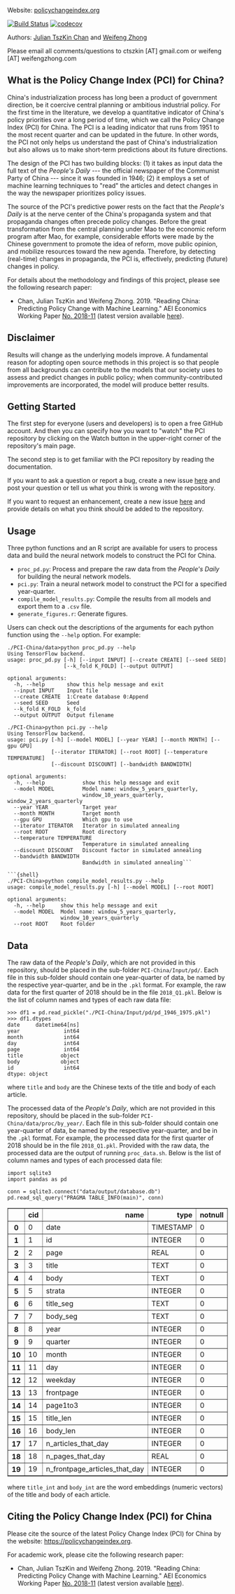 Website: [policychangeindex.org](https://policychangeindex.org)

[![Build Status](https://travis-ci.com/PSLmodels/PCI-China.svg?branch=master)](https://travis-ci.com/PSLmodels/PCI-China) [![codecov](https://codecov.io/gh/PSLmodels/PCI/branch/master/graph/badge.svg)](https://codecov.io/gh/PSLmodels/PCI-China)

Authors: [Julian TszKin Chan](https://sites.google.com/site/ctszkin/) and [Weifeng Zhong](https://www.weifengzhong.com)

Please email all comments/questions to ctszkin [AT] gmail.com or weifeng [AT] weifengzhong.com

What is the Policy Change Index (PCI) for China?
-----------------------------------------------
China's industrialization process has long been a product of government direction, be it coercive central planning or ambitious industrial policy. For the first time in the literature, we develop a quantitative indicator of China's policy priorities over a long period of time, which we call the Policy Change Index (PCI) for China. The PCI is a leading indicator that runs from 1951 to the most recent quarter and can be updated in the future. In other words, the PCI not only helps us understand the past of China's industrialization but also allows us to make short-term predictions about its future directions.

The design of the PCI has two building blocks: (1) it takes as input data the full text of the *People's Daily* --- the official newspaper of the Communist Party of China --- since it was founded in 1946; (2) it employs a set of machine learning techniques to "read" the articles and detect changes in the way the newspaper prioritizes policy issues.

The source of the PCI's predictive power rests on the fact that the *People's Daily* is at the nerve center of the China's propaganda system and that propaganda changes often precede policy changes. Before the great transformation from the central planning under Mao to the economic reform program after Mao, for example, considerable efforts were made by the Chinese government to promote the idea of reform, move public opinion, and mobilize resources toward the new agenda. Therefore, by detecting (real-time) changes in propaganda, the PCI is, effectively, predicting (future) changes in policy.

For details about the methodology and findings of this project, please see the following research paper:

- Chan, Julian TszKin and Weifeng Zhong. 2019. "Reading China: Predicting Policy Change with Machine Learning." AEI Economics Working Paper [No. 2018-11](http://www.aei.org/wp-content/uploads/2018/10/Reading-China-AEI-WP.pdf) (latest version available [here](https://policychangeindex.org/Reading_China.pdf)).


Disclaimer
----------
Results will change as the underlying models improve. A fundamental reason for adopting open source methods in this project is so that people from all backgrounds can contribute to the models that our society uses to assess and predict changes in public policy; when community-contributed improvements are incorporated, the model will produce better results.


Getting Started
---------------
The first step for everyone (users and developers) is to open a free GitHub account. And then you can specify how you want to "watch" the PCI repository by clicking on the Watch button in the upper-right corner of the repository's main page.

The second step is to get familiar with the PCI repository by reading the documentation.

If you want to ask a question or report a bug, create a new issue [here](https://github.com/PSLmodels/PCI/issues) and post your question or tell us what you think is wrong with the repository.

If you want to request an enhancement, create a new issue [here](https://github.com/PSLmodels/PCI/issues) and provide details on what you think should be added to the repository.


Usage
---------------
Three python functions and an R script are available for users to process data and build the neural network models to construct the PCI for China.

- `proc_pd.py`:              Process and prepare the raw data from the *People's Daily* for building the neural network models.
- `pci.py`:                    Train a neural network model to construct the PCI for a specified year-quarter.
- `compile_model_results.py`:  Compile the results from all models and export them to a `.csv` file.
- `generate_figures.r`:        Generate figures.

Users can check out the descriptions of the arguments for each python function using the `--help` option. For example:

```{shell}
./PCI-China/data>python proc_pd.py --help
Using TensorFlow backend.
usage: proc_pd.py [-h] [--input INPUT] [--create CREATE] [--seed SEED]
                  [--k_fold K_FOLD] [--output OUTPUT]

optional arguments:
  -h, --help       show this help message and exit
  --input INPUT    Input file
  --create CREATE  1:Create database 0:Append
  --seed SEED      Seed
  --k_fold K_FOLD  k_fold
  --output OUTPUT  Output filename
```

```{shell}
./PCI-China>python pci.py --help
Using TensorFlow backend.
usage: pci.py [-h] [--model MODEL] [--year YEAR] [--month MONTH] [--gpu GPU]
              [--iterator ITERATOR] [--root ROOT] [--temperature TEMPERATURE]
              [--discount DISCOUNT] [--bandwidth BANDWIDTH]

optional arguments:
  -h, --help            show this help message and exit
  --model MODEL         Model name: window_5_years_quarterly,
                        window_10_years_quarterly, window_2_years_quarterly
  --year YEAR           Target year
  --month MONTH         Target month
  --gpu GPU             Which gpu to use
  --iterator ITERATOR   Iterator in simulated annealing
  --root ROOT           Root directory
  --temperature TEMPERATURE
                        Temperature in simulated annealing
  --discount DISCOUNT   Discount factor in simulated annealing
  --bandwidth BANDWIDTH
                        Bandwidth in simulated annealing```

```{shell}
./PCI-China>python compile_model_results.py --help
usage: compile_model_results.py [-h] [--model MODEL] [--root ROOT]

optional arguments:
  -h, --help     show this help message and exit
  --model MODEL  Model name: window_5_years_quarterly,
                 window_10_years_quarterly
  --root ROOT    Root folder
```

Data
----
The raw data of the *People's Daily*, which are not provided in this repository, should be placed in the sub-folder `PCI-China/Input/pd/`. Each file in this sub-folder should contain one year-quarter of data, be named by the respective year-quarter, and be in the `.pkl` format. For example, the raw data for the first quarter of 2018 should be in the file `2018_Q1.pkl`. Below is the list of column names and types of each raw data file:

```{python}
>>> df1 = pd.read_pickle("./PCI-China/Input/pd/pd_1946_1975.pkl")
>>> df1.dtypes
date     datetime64[ns]
year              int64
month             int64
day               int64
page              int64
title            object
body             object
id                int64
dtype: object
```

where `title` and `body` are the Chinese texts of the title and body of each article.

The processed data of the *People's Daily*, which are not provided in this repository, should be placed in the sub-folder `PCI-China/data/proc/by_year/`. Each file in this sub-folder should contain one year-quarter of data, be named by the respective year-quarter, and be in the `.pkl` format. For example, the processed data for the first quarter of 2018 should be in the file `2018_Q1.pkl`. Provided with the raw data, the processed data are the output of running `proc_data.sh`. Below is the list of column names and types of each processed data file:

```{python}
import sqlite3
import pandas as pd 

conn = sqlite3.connect("data/output/database.db")
pd.read_sql_query("PRAGMA TABLE_INFO(main)", conn)
```

<div>
<style scoped>
    .dataframe tbody tr th:only-of-type {
        vertical-align: middle;
    }

    .dataframe tbody tr th {
        vertical-align: top;
    }

    .dataframe thead th {
        text-align: right;
    }
</style>
<table border="1" class="dataframe">
  <thead>
    <tr style="text-align: right;">
      <th></th>
      <th>cid</th>
      <th>name</th>
      <th>type</th>
      <th>notnull</th>
      <th>dflt_value</th>
      <th>pk</th>
    </tr>
  </thead>
  <tbody>
    <tr>
      <th>0</th>
      <td>0</td>
      <td>date</td>
      <td>TIMESTAMP</td>
      <td>0</td>
      <td>None</td>
      <td>0</td>
    </tr>
    <tr>
      <th>1</th>
      <td>1</td>
      <td>id</td>
      <td>INTEGER</td>
      <td>0</td>
      <td>None</td>
      <td>0</td>
    </tr>
    <tr>
      <th>2</th>
      <td>2</td>
      <td>page</td>
      <td>REAL</td>
      <td>0</td>
      <td>None</td>
      <td>0</td>
    </tr>
    <tr>
      <th>3</th>
      <td>3</td>
      <td>title</td>
      <td>TEXT</td>
      <td>0</td>
      <td>None</td>
      <td>0</td>
    </tr>
    <tr>
      <th>4</th>
      <td>4</td>
      <td>body</td>
      <td>TEXT</td>
      <td>0</td>
      <td>None</td>
      <td>0</td>
    </tr>
    <tr>
      <th>5</th>
      <td>5</td>
      <td>strata</td>
      <td>INTEGER</td>
      <td>0</td>
      <td>None</td>
      <td>0</td>
    </tr>
    <tr>
      <th>6</th>
      <td>6</td>
      <td>title_seg</td>
      <td>TEXT</td>
      <td>0</td>
      <td>None</td>
      <td>0</td>
    </tr>
    <tr>
      <th>7</th>
      <td>7</td>
      <td>body_seg</td>
      <td>TEXT</td>
      <td>0</td>
      <td>None</td>
      <td>0</td>
    </tr>
    <tr>
      <th>8</th>
      <td>8</td>
      <td>year</td>
      <td>INTEGER</td>
      <td>0</td>
      <td>None</td>
      <td>0</td>
    </tr>
    <tr>
      <th>9</th>
      <td>9</td>
      <td>quarter</td>
      <td>INTEGER</td>
      <td>0</td>
      <td>None</td>
      <td>0</td>
    </tr>
    <tr>
      <th>10</th>
      <td>10</td>
      <td>month</td>
      <td>INTEGER</td>
      <td>0</td>
      <td>None</td>
      <td>0</td>
    </tr>
    <tr>
      <th>11</th>
      <td>11</td>
      <td>day</td>
      <td>INTEGER</td>
      <td>0</td>
      <td>None</td>
      <td>0</td>
    </tr>
    <tr>
      <th>12</th>
      <td>12</td>
      <td>weekday</td>
      <td>INTEGER</td>
      <td>0</td>
      <td>None</td>
      <td>0</td>
    </tr>
    <tr>
      <th>13</th>
      <td>13</td>
      <td>frontpage</td>
      <td>INTEGER</td>
      <td>0</td>
      <td>None</td>
      <td>0</td>
    </tr>
    <tr>
      <th>14</th>
      <td>14</td>
      <td>page1to3</td>
      <td>INTEGER</td>
      <td>0</td>
      <td>None</td>
      <td>0</td>
    </tr>
    <tr>
      <th>15</th>
      <td>15</td>
      <td>title_len</td>
      <td>INTEGER</td>
      <td>0</td>
      <td>None</td>
      <td>0</td>
    </tr>
    <tr>
      <th>16</th>
      <td>16</td>
      <td>body_len</td>
      <td>INTEGER</td>
      <td>0</td>
      <td>None</td>
      <td>0</td>
    </tr>
    <tr>
      <th>17</th>
      <td>17</td>
      <td>n_articles_that_day</td>
      <td>INTEGER</td>
      <td>0</td>
      <td>None</td>
      <td>0</td>
    </tr>
    <tr>
      <th>18</th>
      <td>18</td>
      <td>n_pages_that_day</td>
      <td>REAL</td>
      <td>0</td>
      <td>None</td>
      <td>0</td>
    </tr>
    <tr>
      <th>19</th>
      <td>19</td>
      <td>n_frontpage_articles_that_day</td>
      <td>INTEGER</td>
      <td>0</td>
      <td>None</td>
      <td>0</td>
    </tr>
  </tbody>
</table>
</div>





where `title_int` and `body_int` are the word embeddings (numeric vectors) of the title and body of each article.


Citing the Policy Change Index (PCI) for China
---------------------------------------------

Please cite the source of the latest Policy Change Index (PCI) for China by the website: https://policychangeindex.org.

For academic work, please cite the following research paper:

- Chan, Julian TszKin and Weifeng Zhong. 2019. "Reading China: Predicting Policy Change with Machine Learning." AEI Economics Working Paper [No. 2018-11](http://www.aei.org/wp-content/uploads/2018/10/Reading-China-AEI-WP.pdf) (latest version available [here](https://policychangeindex.org/Reading_China.pdf)).
